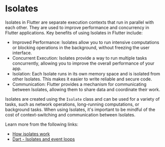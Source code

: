 # Isolates

Isolates in Flutter are separate execution contexts that run in parallel with each other. They are used to improve performance and concurrency in Flutter applications. Key benefits of using Isolates in Flutter include:

- Improved Performance: Isolates allow you to run intensive computations or blocking operations in the background, without freezing the user interface.
- Concurrent Execution: Isolates provide a way to run multiple tasks concurrently, allowing you to improve the overall performance of your app.
- Isolation: Each Isolate runs in its own memory space and is isolated from other Isolates. This makes it easier to write reliable and secure code.
- Communication: Flutter provides a mechanism for communicating between Isolates, allowing them to share data and coordinate their work.

Isolates are created using the `Isolate` class and can be used for a variety of tasks, such as network operations, long-running computations, or background tasks. When using Isolates, it's important to be mindful of the cost of context-switching and communication between Isolates.

Learn more from the following links:

- [How isolates work](https://dart.dev/guides/language/concurrency#how-isolates-work)
- [Dart - Isolates and event loops](https://medium.com/dartlang/dart-asynchronous-programming-isolates-and-event-loops-bffc3e296a6a)
